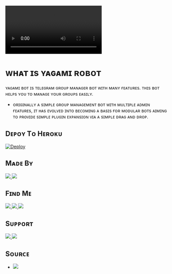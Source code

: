 ![ʟɪɢʜᴛ ʏᴀɢᴀᴍɪ](https://telegra.ph/file/856e9b118947022445a72.mp4)

# ᴡʜᴀᴛ ɪs ʏᴀɢᴀᴍɪ ʀᴏʙᴏᴛ
ʏᴀɢᴀᴍɪ ʙᴏᴛ ɪs ᴛᴇʟᴇɢʀᴀᴍ ɢʀᴏᴜᴘ ᴍᴀɴᴀɢᴇʀ ʙᴏᴛ ᴡɪᴛʜ ᴍᴀɴʏ ғᴇᴀᴛᴜʀᴇs. ᴛʜɪs ʙᴏᴛ ʜᴇʟᴘs ʏᴏᴜ ᴛᴏ ᴍᴀɴᴀɢᴇ ʏᴏᴜʀ ɢʀᴏᴜᴘs ᴇᴀsɪʟʏ.

* ᴏʀɪɢɪɴᴀʟʟʏ ᴀ sɪᴍᴘʟᴇ ɢʀᴏᴜᴘ ᴍᴀɴᴀɢᴇᴍᴇɴᴛ ʙᴏᴛ ᴡɪᴛʜ ᴍᴜʟᴛɪᴘʟᴇ ᴀᴅᴍɪɴ ғᴇᴀᴛᴜʀᴇs, ɪᴛ ʜᴀs ᴇᴠᴏʟᴠᴇᴅ ɪɴᴛᴏ ʙᴇᴄᴏᴍɪɴɢ ᴀ ʙᴀsɪs ғᴏʀ ᴍᴏᴅᴜʟᴀʀ ʙᴏᴛs ᴀɪᴍɪɴɢ ᴛᴏ ᴘʀᴏᴠɪᴅᴇ sɪᴍᴘʟᴇ ᴘʟᴜɢɪɴ ᴇxᴘᴀɴsɪᴏɴ ᴠɪᴀ ᴀ sɪᴍᴘʟᴇ ᴅʀᴀɢ ᴀɴᴅ ᴅʀᴏᴘ.

## Dᴇᴘᴏʏ Tᴏ Hᴇʀᴏᴋᴜ

[![Deploy](https://img.shields.io/badge/Deploy%20To-Heroku-blueviolet)](https://heroku.com/deploy?template=https://github.com/LEGEND-Xxxxx/LIGHT-YAGAMI-ROBOT.git)

## Mᴀᴅᴇ Bʏ

<a href="https://telegram.me/ROCKY_8218_XD"> <img src="https://img.shields.io/badge/This%20Bot%20Was-Made%20By%20My-orange" /> <img src="https://img.shields.io/badge/Bestest-Master-ff69b4" /> </a>

## Fɪɴᴅ Mᴇ

<a href="https://telegram.me/LIGHT_YAGAMI_ROBOT"> <img src="https://img.shields.io/badge/You%20Can%20Find%20Me-On%20Telegram-blueviolet" /> <img src="https://img.shields.io/badge/:----------green" />  <img src="https://img.shields.io/badge/YAGAMI%20ROBOT-blue" /> </a>

## Sᴜᴘᴘᴏʀᴛ

<a href="https://telegram.me/YAGAMIBOT_SUPPORT"> <img src="https://img.shields.io/badge/Join-Our-green" /> <img src="https://img.shields.io/badge/Support-Group-critical" /> </a>

## Sᴏᴜʀᴄᴇ

* <img src="https://img.shields.io/badge/Python-red" />
